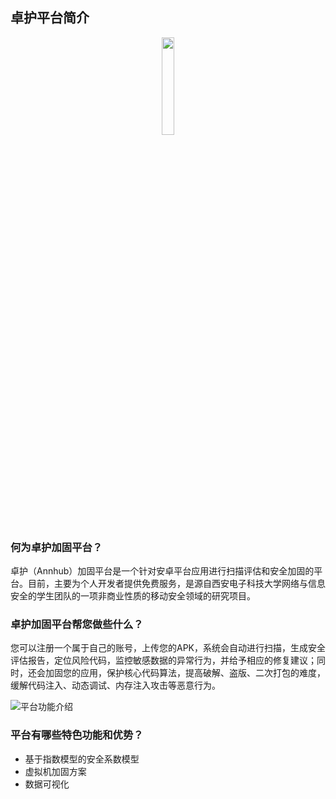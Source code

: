 ## 卓护平台简介

<center><img width="20%" src="https://wiki-1252789527.cos.ap-shanghai.myqcloud.com/logo.png"></img></center>


### 何为卓护加固平台？

卓护（Annhub）加固平台是一个针对安卓平台应用进行扫描评估和安全加固的平台。目前，主要为个人开发者提供免费服务，是源自西安电子科技大学网络与信息安全的学生团队的一项非商业性质的移动安全领域的研究项目。

### 卓护加固平台帮您做些什么？

您可以注册一个属于自己的账号，上传您的APK，系统会自动进行扫描，生成安全评估报告，定位风险代码，监控敏感数据的异常行为，并给予相应的修复建议；同时，还会加固您的应用，保护核心代码算法，提高破解、盗版、二次打包的难度，缓解代码注入、动态调试、内存注入攻击等恶意行为。

![平台功能介绍](https://wiki-1252789527.cos.ap-shanghai.myqcloud.com/%E5%B9%B3%E5%8F%B0%E5%8A%9F%E8%83%BD%E4%BB%8B%E7%BB%8D.png)

### 平台有哪些特色功能和优势？

* 基于指数模型的安全系数模型
* 虚拟机加固方案
* 数据可视化
